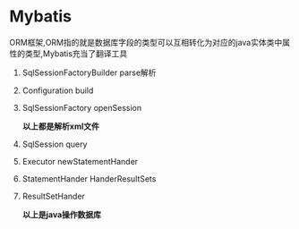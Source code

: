 # Mybatis

ORM框架,ORM指的就是数据库字段的类型可以互相转化为对应的java实体类中属性的类型,Mybatis充当了翻译工具

1. SqlSessionFactoryBuilder   parse解析

2. Configuration  build

3. SqlSessionFactory openSession

   **以上都是解析xml文件**

4. SqlSession query 

5. Executor  newStatementHander  

6. StatementHander  HanderResultSets

7. ResultSetHander

   **以上是java操作数据库**

